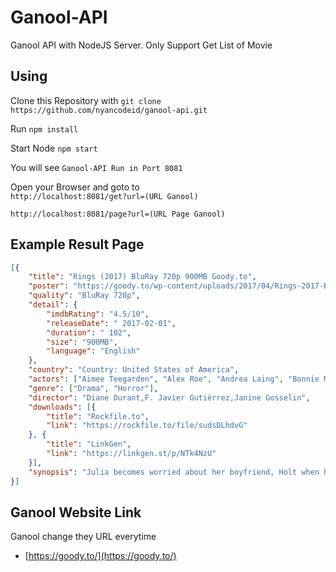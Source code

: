 # Ganool-API
Ganool API with NodeJS Server. Only Support Get List of Movie

## Using
Clone this Repository with
`git clone https://github.com/nyancodeid/ganool-api.git`

Run
`npm install`

Start Node
`npm start`

You will see 
`Ganool-API Run in Port 8081`

Open your Browser and goto to  
`http://localhost:8081/get?url=(URL Ganool)`  

`http://localhost:8081/page?url=(URL Page Ganool)`  

## Example Result Page
```json
[{
    "title": "Rings (2017) BluRay 720p 900MB Goody.to",
    "poster": "https://goody.to/wp-content/uploads/2017/04/Rings-2017-Bluray-258x323.jpg?v=1",
    "quality": "BluRay 720p",
    "detail": {
        "imdbRating": "4.5/10",
        "releaseDate": " 2017-02-01",
        "duration": " 102",
        "size": "900MB",
        "language": "English"
    },
    "country": "Country: United States of America",
    "actors": ["Aimee Teegarden", "Alex Roe", "Andrea Laing", "Bonnie Morgan", "Johnny Galecki", "Laura Wiggins", "Matilda Anna Ingrid Lutz", "Surely Alvelo", "Vincent D'Onofrio", "Zach Roerig"],
    "genre": ["Drama", "Horror"],
    "director": "Diane Durant,F. Javier Gutiérrez,Janine Gosselin",
    "downloads": [{
        "title": "Rockfile.to",
        "link": "https://rockfile.to/file/sudsDLhdvG"
    }, {
        "title": "LinkGen",
        "link": "https://linkgen.st/p/NTk4NzU"
    }],
    "synopsis": "Julia becomes worried about her boyfriend, Holt when he explores the dark urban legend of a mysterious videotape said to kill the watcher seven days after viewing. She sacrifices herself to save her boyfriend and in doing so makes a horrifying discovery: there is a \"movie within the movie\" that no one has ever seen before."
}]
```

## Ganool Website Link
Ganool change they URL everytime
 
- [https://goody.to/](https://goody.to/)

